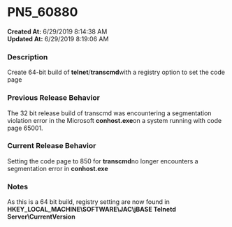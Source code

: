 # PN5_60880

**Created At:** 6/29/2019 8:14:38 AM  
**Updated At:** 6/29/2019 8:19:06 AM  


### Description

Create 64-bit build of **telnet**/**transcmd**with a registry option to set the code page

### Previous Release Behavior

The 32 bit release build of transcmd was encountering a segmentation violation error in the Microsoft **conhost.exe**on a system running with code page 65001.



### Current Release Behavior

Setting the code page to 850 for **transcmd**no longer encounters a segmentation error in **conhost.exe**



### Notes

As this is a 64 bit build, registry setting are now found in **HKEY\_LOCAL\_MACHINE\SOFTWARE\JAC\jBASE Telnetd Server\CurrentVersion**
